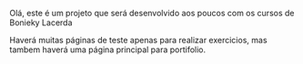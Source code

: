 Olá, este é um projeto que será desenvolvido aos poucos com os cursos de Bonieky Lacerda

Haverá muitas páginas de teste apenas para realizar exercicios, mas tambem haverá uma página principal para portifolio.
